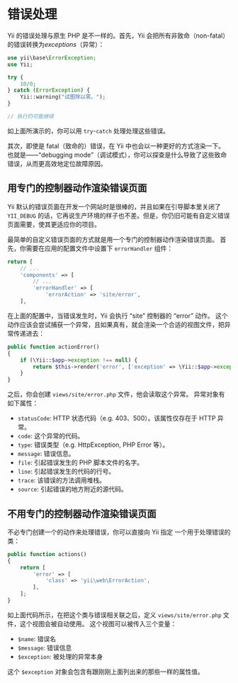 错误处理
==============

Yii 的错误处理与原生 PHP 是不一样的。首先，Yii 会把所有非致命（non-fatal）的错误转换为*exceptions*（异常）：

```php
use yii\base\ErrorException;
use Yii;

try {
	10/0;
} catch (ErrorException) {
	Yii::warning("试图除以零。");
}

// 执行仍可能继续
```

如上面所演示的，你可以用 `try`-`catch` 处理处理这些错误。

其次，即使是 fatal（致命的）错误，在 Yii 中也会以一种更好的方式渲染一下。也就是——“debugging mode”（调试模式），你可以探查是什么导致了这些致命错误，从而更高效地定位故障原因。

用专门的控制器动作渲染错误页面
-------------------------------------------------

Yii 默认的错误页面在开发一个网站时是很棒的，并且如果在引导脚本里关闭了 `YII_DEBUG` 的话，它再说生产环境的样子也不差。但是，你仍旧可能有自定义错误页面需要，使其更适应你的项目。

最简单的自定义错误页面的方式就是用一个专门的控制器动作渲染错误页面。
首先，你需要在应用的配置文件中设置下 `errorHandler` 组件：

```php
return [
    // ...
    'components' => [
        // ...
        'errorHandler' => [
            'errorAction' => 'site/error',
    ],
```

在上面的配置中，当错误发生时，Yii 会执行 “site” 控制器的 “error” 动作。
这个动作应该会尝试捕获一个异常，且如果真有，就会渲染一个合适的视图文件，把异常传递进去：

```php
public function actionError()
{
    if (\Yii::$app->exception !== null) {
        return $this->render('error', ['exception' => \Yii::$app->exception]);
    }
}
```

之后，你会创建 `views/site/error.php` 文件，他会读取这个异常。
异常对象有如下属性：

- `statusCode`: HTTP 状态代码（e.g. 403、500）。该属性仅存在于 HTTP 异常。
- `code`: 这个异常的代码。
- `type`: 错误类型（e.g. HttpException, PHP Error 等）。
- `message`: 错误信息。
- `file`: 引起错误发生的 PHP 脚本文件的名字。
- `line`: 引起错误发生的代码的行号。
- `trace`: 该错误的方法调用堆栈。
- `source`: 引起错误的地方附近的源代码。

不用专门的控制器动作渲染错误页面
------------------------------------------------------

不必专门创建一个的动作来处理错误，你可以直接向 Yii 指定
一个用于处理错误的类：

```php
public function actions()
{
    return [
        'error' => [
            'class' => 'yii\web\ErrorAction',
        ],
    ];
}
```

如上面代码所示，在把这个类与错误相关联之后，定义 `views/site/error.php` 文件，这个视图会被自动使用。
这个视图可以被传入三个变量：

- `$name`: 错误名
- `$message`: 错误信息
- `$exception`: 被处理的异常本身

这个 `$exception` 对象会包含有跟刚刚上面列出来的那些一样的属性值。
